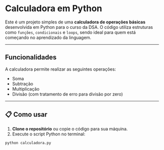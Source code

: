 # Calculadora em Python

Este é um projeto simples de uma **calculadora de operações básicas** desenvolvida em Python para o curso da DSA. O código utiliza estruturas como `funções`, `condicionais` e `loops`, sendo ideal para quem está começando no aprendizado da linguagem.

---

## Funcionalidades

A calculadora permite realizar as seguintes operações:

- Soma
- Subtração
- Multiplicação
- Divisão (com tratamento de erro para divisão por zero)

---

## 📋 Como usar

1. **Clone o repositório** ou copie o código para sua máquina.
2. Execute o script Python no terminal:

```bash
python calculadora.py
